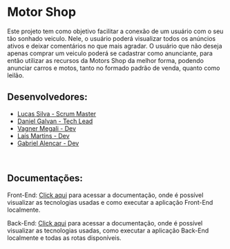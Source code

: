 # Motor Shop

Este projeto tem como objetivo facilitar a conexão de um usuário com o seu tão sonhado veiculo. Nele, o usuário poderá visualizar todos os anúncios ativos e deixar comentários no que mais agradar.
O usuário que não deseja apenas comprar um veiculo poderá se cadastrar como anunciante, para então utilizar as recursos da Motors Shop da melhor forma, podendo anunciar carros e motos, tanto no formado padrão de venda, quanto como leilão.

<h2> Desenvolvedores: </h2>

* <a href="https://github.com/silva-lucas98">Lucas Silva - Scrum Master</a>
* <a href="https://github.com/DnlGalvan">Daniel Galvan - Tech Lead</a>
* <a href="https://github.com/vagnermengali">Vagner Megali - Dev</a>
* <a href="https://github.com/lais-s-m">Laís Martins - Dev</a>
* <a href="https://github.com/gabrielAlencar33564">Gabriel Alencar - Dev</a>

<br/>

<h2> Documentações: </h2>

Front-End: [Click aqui](/frontend/README.md) para acessar a documentação, onde é possível visualizar as tecnologias usadas e como executar a aplicação Front-End localmente.

Back-End: [Click aqui](/backend/README.md) para acessar a documentação, onde é possível visualizar as tecnologias usadas, como executar a aplicação Back-End localmente e todas as rotas disponíveis.




